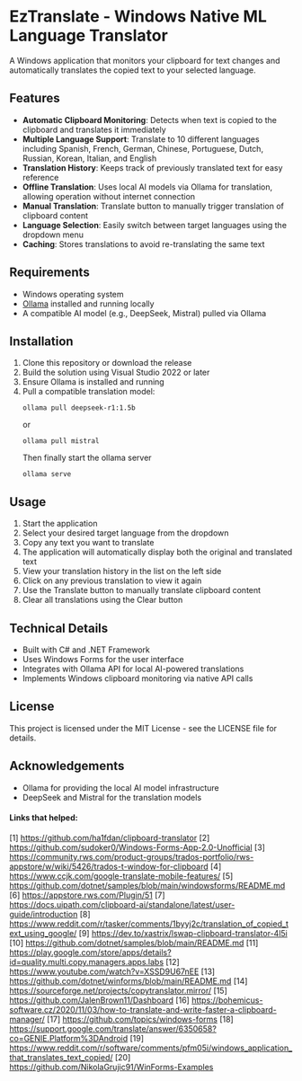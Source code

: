 # EzTranslate - Windows Native ML Language Translator

A Windows application that monitors your clipboard for text changes and automatically translates the copied text to your selected language.

## Features

- **Automatic Clipboard Monitoring**: Detects when text is copied to the clipboard and translates it immediately
- **Multiple Language Support**: Translate to 10 different languages including Spanish, French, German, Chinese, Portuguese, Dutch, Russian, Korean, Italian, and English
- **Translation History**: Keeps track of previously translated text for easy reference
- **Offline Translation**: Uses local AI models via Ollama for translation, allowing operation without internet connection
- **Manual Translation**: Translate button to manually trigger translation of clipboard content
- **Language Selection**: Easily switch between target languages using the dropdown menu
- **Caching**: Stores translations to avoid re-translating the same text

## Requirements

- Windows operating system
- [Ollama](https://ollama.ai/) installed and running locally
- A compatible AI model (e.g., DeepSeek, Mistral) pulled via Ollama

## Installation

1. Clone this repository or download the release
2. Build the solution using Visual Studio 2022 or later
3. Ensure Ollama is installed and running
4. Pull a compatible translation model:
   ```
   ollama pull deepseek-r1:1.5b
   ```
   or
   ```
   ollama pull mistral
   ```
   Then finally start the ollama server
   ```
   ollama serve
   ```

## Usage

1. Start the application
2. Select your desired target language from the dropdown
3. Copy any text you want to translate
4. The application will automatically display both the original and translated text
5. View your translation history in the list on the left side
6. Click on any previous translation to view it again
7. Use the Translate button to manually translate clipboard content
8. Clear all translations using the Clear button

## Technical Details

- Built with C# and .NET Framework
- Uses Windows Forms for the user interface
- Integrates with Ollama API for local AI-powered translations
- Implements Windows clipboard monitoring via native API calls

## License

This project is licensed under the MIT License - see the LICENSE file for details.

## Acknowledgements

- Ollama for providing the local AI model infrastructure
- DeepSeek and Mistral for the translation models


#### Links that helped:

[1] https://github.com/ha1fdan/clipboard-translator
[2] https://github.com/sudoker0/Windows-Forms-App-2.0-Unofficial
[3] https://community.rws.com/product-groups/trados-portfolio/rws-appstore/w/wiki/5426/trados-t-window-for-clipboard
[4] https://www.ccjk.com/google-translate-mobile-features/
[5] https://github.com/dotnet/samples/blob/main/windowsforms/README.md
[6] https://appstore.rws.com/Plugin/51
[7] https://docs.uipath.com/clipboard-ai/standalone/latest/user-guide/introduction
[8] https://www.reddit.com/r/tasker/comments/1byyj2c/translation_of_copied_text_using_google/
[9] https://dev.to/xastrix/lswap-clipboard-translator-4l5i
[10] https://github.com/dotnet/samples/blob/main/README.md
[11] https://play.google.com/store/apps/details?id=quality.multi.copy.managers.apps.labs
[12] https://www.youtube.com/watch?v=XSSD9U67nEE
[13] https://github.com/dotnet/winforms/blob/main/README.md
[14] https://sourceforge.net/projects/copytranslator.mirror/
[15] https://github.com/JalenBrown11/Dashboard
[16] https://bohemicus-software.cz/2020/11/03/how-to-translate-and-write-faster-a-clipboard-manager/
[17] https://github.com/topics/windows-forms
[18] https://support.google.com/translate/answer/6350658?co=GENIE.Platform%3DAndroid
[19] https://www.reddit.com/r/software/comments/pfm05i/windows_application_that_translates_text_copied/
[20] https://github.com/NikolaGrujic91/WinForms-Examples
